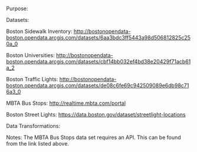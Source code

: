 Purpose:

Datasets:

Boston Sidewalk Inventory: http://bostonopendata-boston.opendata.arcgis.com/datasets/6aa3bdc3ff5443a98d506812825c250a_0 

Boston Universities: http://bostonopendata-boston.opendata.arcgis.com/datasets/cbf14bb032ef4bd38e20429f71acb61a_2

Boston Traffic Lights: http://bostonopendata-boston.opendata.arcgis.com/datasets/de08c6fe69c942509089e6db98c716a3_0

MBTA Bus Stops: http://realtime.mbta.com/portal

Boston Street Lights: https://data.boston.gov/dataset/streetlight-locations

Data Transformations:

Notes:
The MBTA Bus Stops data set requires an API. This can be found from the link listed above.
